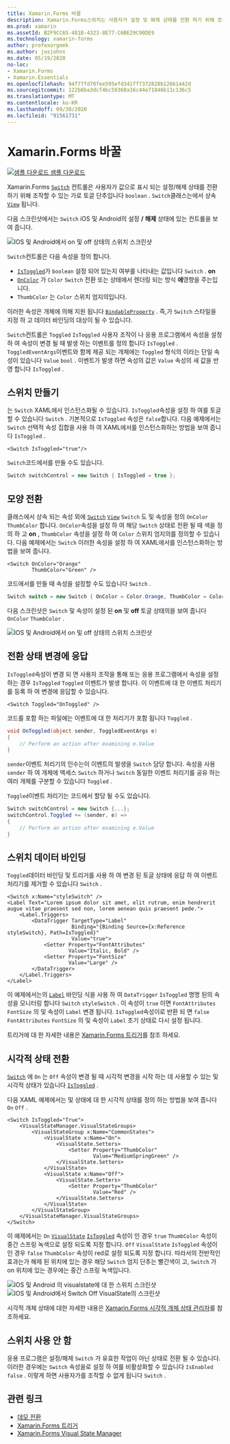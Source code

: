 ```yaml
---
title: Xamarin.Forms 바꿀
description: Xamarin.Forms스위치는 사용자가 설정 및 해제 상태를 전환 하기 위해 조작할 수 있는 단추 유형입니다. 이 문서에서는 Switch 클래스를 사용 하 여 토글 UI 요소를 표시 하는 방법을 설명 합니다.
ms.prod: xamarin
ms.assetId: B2F9CC65-481B-4323-8E77-C6BE29C90DE9
ms.technology: xamarin-forms
author: profexorgeek
ms.author: jusjohns
ms.date: 05/19/2020
no-loc:
- Xamarin.Forms
- Xamarin.Essentials
ms.openlocfilehash: 94f77fd70fee595efd341ff7372828b12661442d
ms.sourcegitcommit: 122b8ba3dcf4bc59368a16c44e71846b11c136c5
ms.translationtype: MT
ms.contentlocale: ko-KR
ms.lasthandoff: 09/30/2020
ms.locfileid: "91561731"
---
```

# <a name="no-locxamarinforms-switch"></a>Xamarin.Forms 바꿀

[![샘플 다운로드](~/media/shared/download.png) 샘플 다운로드](https://docs.microsoft.com/samples/xamarin/xamarin-forms-samples/userinterface-switchdemos/)

Xamarin.Forms [`Switch`](xref:Xamarin.Forms.Switch) 컨트롤은 사용자가 값으로 표시 되는 설정/해제 상태를 전환 하기 위해 조작할 수 있는 가로 토글 단추입니다 `boolean` . `Switch`클래스는에서 상속 [`View`](xref:Xamarin.Forms.View) 됩니다.

다음 스크린샷에서는 `Switch` iOS 및 Android의 설정 **/** **해제** 상태에 있는 컨트롤을 보여 줍니다.

![IOS 및 Android에서 on 및 off 상태의 스위치 스크린샷](switch-images/switch-states-default.png "IOS 및 Android의 스위치")

`Switch`컨트롤은 다음 속성을 정의 합니다.

- [`IsToggled`](xref:Xamarin.Forms.Switch.IsToggled)가 `boolean` 설정 되어 있는지 여부를 나타내는 값입니다 `Switch` . **on**
- [`OnColor`](xref:Xamarin.Forms.Switch.OnColor) 가 `Color` `Switch` 전환 또는 상태에서 렌더링 되는 방식 **에**영향을 주는입니다.
- `ThumbColor` 는 `Color` 스위치 엄지의입니다.

이러한 속성은 개체에 의해 지원 됩니다 [`BindableProperty`](xref:Xamarin.Forms.BindableProperty) . 즉,가 `Switch` 스타일을 지정 하 고 데이터 바인딩의 대상이 될 수 있습니다.

`Switch`컨트롤은 `Toggled` `IsToggled` 사용자 조작이 나 응용 프로그램에서 속성을 설정 하 여 속성이 변경 될 때 발생 하는 이벤트를 정의 합니다 `IsToggled` . `ToggledEventArgs`이벤트와 함께 제공 되는 개체에는 `Toggled` 형식의 이라는 단일 속성이 있습니다 `Value` `bool` . 이벤트가 발생 하면 속성의 값은 `Value` 속성의 새 값을 반영 합니다 `IsToggled` .

## <a name="create-a-switch"></a>스위치 만들기

는 `Switch` XAML에서 인스턴스화될 수 있습니다. `IsToggled`속성을 설정 하 여를 토글할 수 있습니다 `Switch` . 기본적으로 `IsToggled` 속성은 `false`합니다. 다음 예제에서는 `Switch` 선택적 속성 집합을 사용 하 여 XAML에서를 인스턴스화하는 방법을 보여 줍니다 `IsToggled` .

```xaml
<Switch IsToggled="true"/>
```

`Switch`코드에서를 만들 수도 있습니다.

```csharp
Switch switchControl = new Switch { IsToggled = true };
```

## <a name="switch-appearance"></a>모양 전환

클래스에서 상속 되는 속성 외에 [`Switch`](xref:Xamarin.Forms.Switch) [`View`](xref:Xamarin.Forms.View) `Switch` 도 및 속성을 정의 `OnColor` `ThumbColor` 합니다. `OnColor`속성을 설정 하 여 해당 `Switch` 상태로 전환 될 때 색을 정의 하 고 **on** , `ThumbColor` 속성을 설정 하 여 `Color` 스위치 엄지의를 정의할 수 있습니다. 다음 예제에서는 `Switch` 이러한 속성을 설정 하 여 XAML에서를 인스턴스화하는 방법을 보여 줍니다.

```xaml
<Switch OnColor="Orange"
        ThumbColor="Green" />
```

코드에서를 만들 때 속성을 설정할 수도 있습니다 `Switch` .

```csharp
Switch switch = new Switch { OnColor = Color.Orange, ThumbColor = Color.Green };
```

다음 스크린샷은 `Switch` 및 속성이 설정 된 **on** 및 **off** 토글 상태의을 보여 줍니다 `OnColor` `ThumbColor` .

![IOS 및 Android에서 on 및 off 상태의 스위치 스크린샷](switch-images/switch-states-colors.png "IOS 및 Android의 스위치")

## <a name="respond-to-a-switch-state-change"></a>전환 상태 변경에 응답

`IsToggled`속성이 변경 되 면 사용자 조작을 통해 또는 응용 프로그램에서 속성을 설정 하는 경우 `IsToggled` `Toggled` 이벤트가 발생 합니다. 이 이벤트에 대 한 이벤트 처리기를 등록 하 여 변경에 응답할 수 있습니다.

```xaml
<Switch Toggled="OnToggled" />
```

코드를 포함 하는 파일에는 이벤트에 대 한 처리기가 포함 됩니다 `Toggled` .

```csharp
void OnToggled(object sender, ToggledEventArgs e)
{
    // Perform an action after examining e.Value
}
```

`sender`이벤트 처리기의 인수는이 이벤트의 발생을 `Switch` 담당 합니다. 속성을 사용 `sender` 하 여 개체에 액세스 `Switch` 하거나 `Switch` 동일한 이벤트 처리기를 공유 하는 여러 개체를 구분할 수 있습니다 `Toggled` .

`Toggled`이벤트 처리기는 코드에서 할당 될 수도 있습니다.

```csharp
Switch switchControl = new Switch {...};
switchControl.Toggled += (sender, e) =>
{
    // Perform an action after examining e.Value
}
```

## <a name="data-bind-a-switch"></a>스위치 데이터 바인딩

`Toggled`데이터 바인딩 및 트리거를 사용 하 여 변경 된 토글 상태에 응답 하 여 이벤트 처리기를 제거할 수 있습니다 `Switch` .

```xaml
<Switch x:Name="styleSwitch" />
<Label Text="Lorem ipsum dolor sit amet, elit rutrum, enim hendrerit augue vitae praesent sed non, lorem aenean quis praesent pede.">
    <Label.Triggers>
        <DataTrigger TargetType="Label"
                     Binding="{Binding Source={x:Reference styleSwitch}, Path=IsToggled}"
                     Value="true">
            <Setter Property="FontAttributes"
                    Value="Italic, Bold" />
            <Setter Property="FontSize"
                    Value="Large" />
        </DataTrigger>
    </Label.Triggers>
</Label>
```

이 예제에서는의 [`Label`](xref:Xamarin.Forms.Label) 바인딩 식을 사용 하 여 `DataTrigger` `IsToggled` 명명 된의 속성을 모니터링 합니다 `Switch` `styleSwitch` . 이 속성이 `true` 이면 `FontAttributes` `FontSize` 의 및 속성이 `Label` 변경 됩니다. `IsToggled`속성이로 반환 되 면 `false` `FontAttributes` `FontSize` 의 및 속성이 `Label` 초기 상태로 다시 설정 됩니다.

트리거에 대 한 자세한 내용은 [ Xamarin.Forms 트리거](~/xamarin-forms/app-fundamentals/triggers.md)를 참조 하세요.

## <a name="switch-visual-states"></a>시각적 상태 전환

[`Switch`](xref:Xamarin.Forms.Switch) 에 `On` 는 `Off` 속성이 변경 될 때 시각적 변경을 시작 하는 데 사용할 수 있는 및 시각적 상태가 있습니다 [`IsToggled`](xref:Xamarin.Forms.Switch.IsToggled) .

다음 XAML 예제에서는 및 상태에 대 한 시각적 상태를 정의 하는 방법을 보여 줍니다 `On` `Off` .

```xaml
<Switch IsToggled="True">
    <VisualStateManager.VisualStateGroups>
        <VisualStateGroup x:Name="CommonStates">
            <VisualState x:Name="On">
                <VisualState.Setters>
                    <Setter Property="ThumbColor"
                            Value="MediumSpringGreen" />
                </VisualState.Setters>
            </VisualState>
            <VisualState x:Name="Off">
                <VisualState.Setters>
                    <Setter Property="ThumbColor"
                            Value="Red" />
                </VisualState.Setters>
            </VisualState>
        </VisualStateGroup>
    </VisualStateManager.VisualStateGroups>
</Switch>
```

이 예제에서는 `On` [`VisualState`](xref:Xamarin.Forms.VisualState) [`IsToggled`](xref:Xamarin.Forms.Switch.IsToggled) 속성이 인 경우 `true` `ThumbColor` 속성이 중간 스프링 녹색으로 설정 되도록 지정 합니다. `Off` `VisualState` `IsToggled` 속성이 인 경우 `false` `ThumbColor` 속성이 red로 설정 되도록 지정 합니다. 따라서의 전반적인 효과는가 해제 된 위치에 있는 경우 해당 `Switch` 엄지 단추는 빨간색이 고, `Switch` 가 on 위치에 있는 경우에는 중간 스프링 녹색입니다.

![IOS 및 Android](switch-images/on-visualstate.png "VisualState에서 전환") 
 의 visualstate에 대 한 스위치 스크린샷 ![IOS 및 Android에서 Switch Off VisualState의 스크린샷](switch-images/off-visualstate.png "VisualState 해제")

시각적 개체 상태에 대한 자세한 내용은 [Xamarin.Forms 시각적 개체 상태 관리자](~/xamarin-forms/user-interface/visual-state-manager.md)를 참조하세요.

## <a name="disable-a-switch"></a>스위치 사용 안 함

응용 프로그램은 설정/해제 `Switch` 가 유효한 작업이 아닌 상태로 전환 될 수 있습니다. 이러한 경우에는 `Switch` 속성을로 설정 하 여를 비활성화할 수 있습니다 `IsEnabled` `false` . 이렇게 하면 사용자가를 조작할 수 없게 됩니다 `Switch` .

## <a name="related-links"></a>관련 링크

- [데모 전환](/samples/xamarin/xamarin-forms-samples/userinterface-switchdemos/)
- [Xamarin.Forms 트리거](~/xamarin-forms/app-fundamentals/triggers.md)
- [Xamarin.Forms Visual State Manager](~/xamarin-forms/user-interface/visual-state-manager.md)